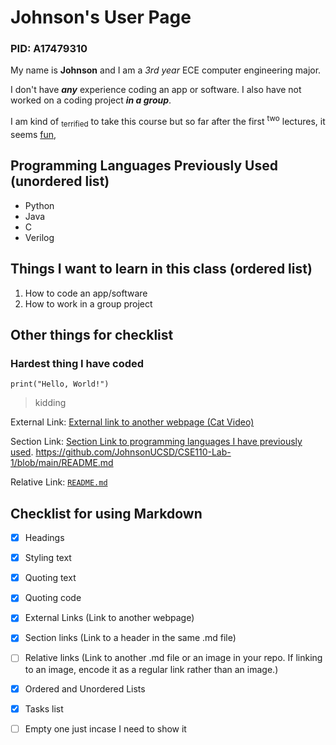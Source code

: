 # Johnson's User Page
### PID: A17479310

My name is **Johnson** and I am a _3rd year_ ECE computer engineering major.

I don't have **_any_** experience coding an app or software. I also have not worked on a coding project ***in a group***. 

I am kind of <sub>terrified</sub> to take this course but so far after the first <sup>two</sup> lectures, it seems <ins>fun</ins>,

## Programming Languages Previously Used (unordered list)
- Python
- Java
- C
- Verilog

## Things I want to learn in this class (ordered list)
1. How to code an app/software
2. How to work in a group project

## Other things for checklist 

### Hardest thing I have coded
```
print("Hello, World!")
```
> kidding


External Link: [External link to another webpage (Cat Video)](https://www.youtube.com/watch?v=BjDozn9EQ8k)


Section Link: [Section Link to programming languages I have previously used](#programming-languages-previously-used-unordered-list).
https://github.com/JohnsonUCSD/CSE110-Lab-1/blob/main/README.md

Relative Link: [`README.md`](JohnsonUCSD/CSE110-Lab-1/blob/main/README.md)

## Checklist for using Markdown
- [x] Headings
- [x] Styling text
- [x] Quoting text
- [x] Quoting code
- [x] External Links (Link to another webpage)
- [x] Section links (Link to a header in the same .md file)
- [ ] Relative links (Link to another .md file or an image in your repo. If linking to an image, encode it as a regular link rather than an image.)
- [x] Ordered and Unordered Lists
- [X] Tasks list
- [ ] Empty one just incase I need to show it


